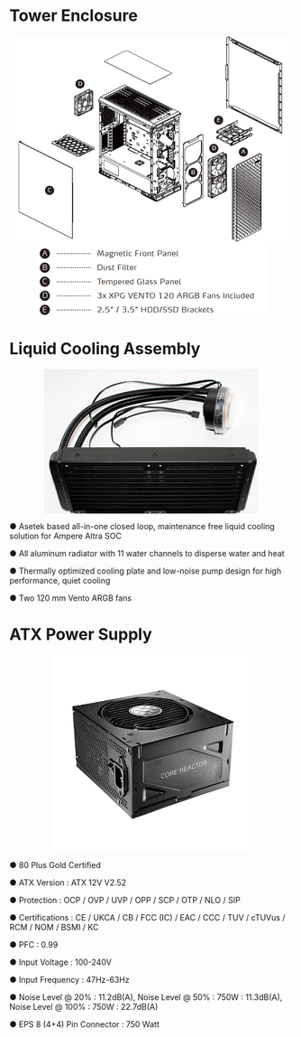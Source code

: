 # Tower Enclosure


<img src="UserInterfaces.assets/image-20210808165218496.png" alt="led" style="zoom: 100%; margin-left: auto; margin-right: auto; display: block;" />


<img src="UserInterfaces.assets/image-20210808165301005.png" alt="led" style="zoom: 100%; margin-left: auto; margin-right: auto; display: block;" />


# Liquid Cooling Assembly



<img src="UserInterfaces.assets/image-20210820124355271.png" alt="led" style="zoom: 100%; margin-left: auto; margin-right: auto; display: block;" />


● Asetek  based all-in-one closed loop, maintenance free liquid cooling solution for Ampere Altra SOC

● All aluminum radiator with 11 water channels to disperse water and heat

● Thermally optimized cooling plate and low-noise pump design for high performance, quiet cooling

● Two 120 mm Vento ARGB fans



# ATX Power Supply

<img src="UserInterfaces.assets/productGallery174.png" alt="led" style="zoom: 100%; margin-left: auto; margin-right: auto; display: block;" />

● 80 Plus Gold Certified 

● ATX Version : ATX 12V V2.52 

● Protection : OCP / OVP / UVP / OPP / SCP / OTP / NLO / SIP

● Certifications : CE / UKCA / CB / FCC (IC) / EAC / CCC / TUV / cTUVus / RCM / NOM / BSMI / KC

● PFC : 0.99

● Input Voltage : 100-240V

● Input Frequency : 47Hz-63Hz

● Noise Level @ 20% : 11.2dB(A), Noise Level @ 50% : 750W : 11.3dB(A), Noise Level @ 100% :  750W : 22.7dB(A)

● EPS 8 (4+4) Pin Connector  : 750 Watt

